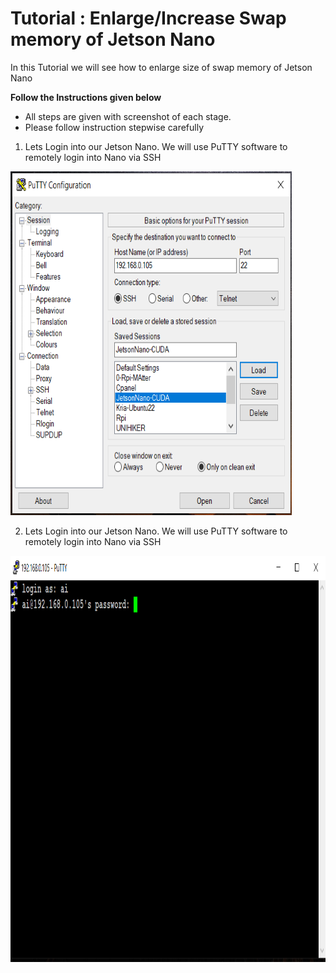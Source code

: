 # Tutorial : Enlarge/Increase Swap memory of Jetson Nano
  
In this Tutorial we will see how to enlarge size of swap memory of Jetson Nano  
  
**Follow the Instructions given below**
- All steps are given with screenshot of each stage.
- Please follow instruction stepwise carefully   
  
1. Lets Login into our Jetson Nano. We will use PuTTY software to remotely login into Nano via SSH  
  
<img src="/Enlarge-Swap/screenshots/swap1.png" width="450" height="550">  
  
  
  
2. Lets Login into our Jetson Nano. We will use PuTTY software to remotely login into Nano via SSH  
  
<img src="/Enlarge-Swap/screenshots/swap2.png" height="650">  
  
  

